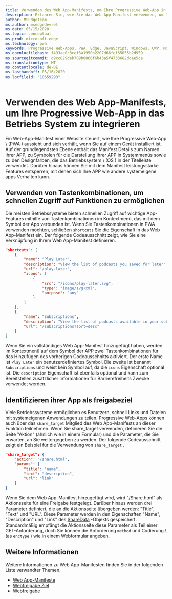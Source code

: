 ```yaml
---
title: Verwenden des Web App-Manifests, um Ihre Progressive Web-App in das Betriebs System zu integrieren
description: Erfahren Sie, wie Sie das Web App-Manifest verwenden, um Ihre Progressive Web-App in Ihr Betriebs System zu integrieren.
author: MSEdgeTeam
ms.author: msedgedevrel
ms.date: 05/15/2020
ms.topic: conceptual
ms.prod: microsoft-edge
ms.technology: pwa
keywords: Progressive Web-Apps, PWA, Edge, JavaScript, Windows, UWP, Microsoft Store
ms.openlocfilehash: f493ae0c3cef3a1950b2207d66fef65055b2d959
ms.sourcegitcommit: d9cc829deb709b0866f6b43a5f4733682ddae5ca
ms.translationtype: MT
ms.contentlocale: de-DE
ms.lasthandoff: 05/16/2020
ms.locfileid: "10659293"
---
```

# Verwenden des Web App-Manifests, um Ihre Progressive Web-App in das Betriebs System zu integrieren

Ein Web-App-Manifest einer Website steuert, wie Ihre Progressive Web-App \ (PWA \) aussieht und sich verhält, wenn Sie auf einem Gerät installiert ist.  Auf der grundlegendsten Ebene enthält das Manifest Details zum Namen Ihrer APP, zu Symbolen für die Darstellung Ihrer APP in Systemmenüs sowie zu den Designfarben, die das Betriebssystem \ (OS \) in der Titelleiste verwendet.  Darüber hinaus können Sie mit dem Manifest leistungsstarke Features entsperren, mit denen sich Ihre APP wie andere systemeigene apps Verhalten kann.  

## Verwenden von Tastenkombinationen, um schnellen Zugriff auf Funktionen zu ermöglichen  

Die meisten Betriebssysteme bieten schnellen Zugriff auf wichtige App-Features mithilfe von Tastenkombinationen im Kontextmenü, das mit dem Symbol der App verbunden ist.  Wenn Sie Tastenkombinationen in PWA verwenden möchten, schließen `shortcuts` Sie die Eigenschaft in das Web App-Manifest ein.  Der folgende Codeausschnitt zeigt, wie Sie eine Verknüpfung in Ihrem Web App-Manifest definieren.  

```json
"shortcuts": [
    {
        "name": "Play Later",
        "description": "View the list of podcasts you saved for later",
        "url": "/play-later",
        "icons": [
            {
                "src": "/icons/play-later.svg",
                "type": "image/svg+xml",
                "purpose": "any"
            }
        ]
    },
    {
        "name": "Subscriptions",
        "description": "View the list of podcasts available in your subscription",
        "url": "/subscriptions?sort=desc"
    }
]
```  

Wenn Sie ein vollständiges Web App-Manifest hinzugefügt haben, werden im Kontextmenü auf dem Symbol der APP zwei Tastenkombinationen für das Hinzufügen des vorherigen Codeausschnitts aktiviert.  Der erste Name ist `Play Later` ein benutzerdefiniertes Symbol.  Die zweite ist benannt `Subscriptions` und weist kein Symbol auf, da die `icons` Eigenschaft optional ist.  Die `description` Eigenschaft ist ebenfalls optional und kann zum Bereitstellen zusätzlicher Informationen für Barrierefreiheits Zwecke verwendet werden.  

## Identifizieren ihrer App als freigabeziel

Viele Betriebssysteme ermöglichen es Benutzern, schnell Links und Dateien mit systemeigenen Anwendungen zu teilen. Progressive Web-Apps können auch über das `share_target` Mitglied des Web App-Manifests an dieser Funktion teilnehmen. Wenn Sie share_target verwenden, definieren Sie die Seite "Aktion" (ähnlich wie in einem Formular) und die Parameter, die Sie erwarten, an Sie weitergegeben zu werden. Der folgende Codeausschnitt zeigt ein Beispiel für die Verwendung von `share_target` .

```json
"share_target": {
    "action": "/share.html",
    "params": {
        "title": "name",
        "text": "description",
        "url": "link"
    }
}
```

Wenn Sie dem Web App-Manifest hinzugefügt wird, wird "/Share.html" als Aktionsseite für eine Freigabe festgelegt. Darüber hinaus werden drei Parameter definiert, die an die Aktionsseite übergeben werden: "Title", "Text" und "URL". Diese Parameter werden in den Eigenschaften "Name", "Description" und "Link" des [ShareData](https://wicg.github.io/web-share#dom-sharedata) -Objekts gespeichert. Standardmäßig empfängt die Aktionsseite diese Parameter als Teil einer GET-Anforderung, doch Sie können die Anforderung `method` und Codierung \ (as `enctype` \) wie in einem Webformular angeben.

## Weitere Informationen  

Weitere Informationen zu Web App-Manifesten finden Sie in der folgenden Liste verwandter Themen.  

* [Web App-Manifeste][MDNWebAppManifests]  
* [Webfreigabe Ziel][WICGShareTarget]
* [Webfreigabe][WICGShare]

<!-- links -->  

[MDNWebAppManifests]: https://developer.mozilla.org/docs/Web/Manifest "Web App-Manifeste | MDN"  
[WICGShareTarget]: https://wicg.github.io/web-share-target/ "Ziel-API für Webfreigaben | WICG"
[WICGShare]: https://w3c.github.io/web-share/ "Webfreigabe-API | WICG"
